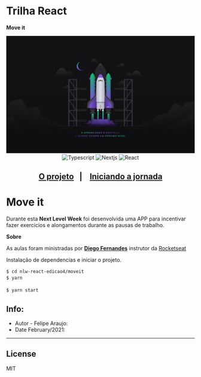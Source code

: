 # Trilha React
**Move it**

<div align="center">
    <img src=".github/nlw4.png" alt="Next Level Week #4">
</div>

<div align="center">
    <img src="https://img.shields.io/badge/-Typescript-blue?style=for-the-badge" alt="Typescript">
    <img src="https://img.shields.io/badge/-NextJS-gray?style=for-the-badge" alt="Nextjs">
    <img src="https://img.shields.io/badge/-React-blue?style=for-the-badge" alt="React">
</div>

<h4 align="center">
</h4>

<div align="center">
    <h2>
    <a href="#-o-projeto">O projeto</a>&nbsp;&nbsp;&nbsp;|&nbsp;&nbsp;&nbsp;
    <a href="#">Iniciando a jornada</a>
    </h2>
</div>

# Move it

Durante esta **Next Level Week** foi desenvolvida uma APP para incentivar fazer exercicios e alongamentos durante as pausas de trabalho.

**Sobre**

As aulas foram ministradas por **[Diego Fernandes](https://github.com/diego3g)** instrutor da [Rocketseat](https://rocketseat.com.br/)

Instalação de dependencias e iniciar o projeto.

```sh
$ cd nlw-react-edicao4/moveit
$ yarn

$ yarn start
```

##  Info:
- Autor - Felipe Araujo:
- Date February/2021:

----
License
----
MIT